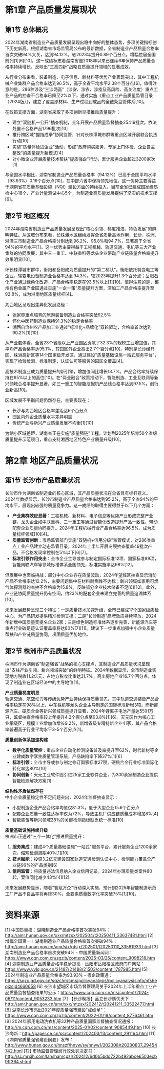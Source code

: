 # 第1章 产品质量发展现状
## 第1节 总体概况
2024年湖南省制造业产品质量发展呈现出稳中向好的整体态势，多项关键指标创下历史新高。根据湖南省市场监管局公布的最新数据，全省制造业产品质量合格率首次突破94%大关，达到94.12%，较2023年提升0.89个百分点，增幅位居全国前列[1][6][10]。这一成绩标志着湖南省自2018年以来已连续6年保持产品质量合格率持续增长，反映出"三高四新"战略在质量提升领域的显著成效。

从行业分布来看，装备制造、电子信息、新材料等优势产业表现突出，其中工程机械产业集群产品合格率达到96.5%，高于全省平均水平2.38个百分点[6]。值得注意的是，286种涉及"三涉两高"（涉安、涉农、涉疫及高风险、高关注度）重点工业产品的抽查不合格率已降至2%以下，通过实施《重点工业产品质量监管目录（2024版）》，建立了覆盖原材料、生产过程到成品的全链条监管体系[10]。

在政策支撑方面，湖南省采取了多项创新举措推动质量提升：
- 建立"双随机一公开"抽查机制，全年开展产品质量监督抽查25419批次，依法处置不合格产品1796批次[10]
- 推行跨区域"握指成拳"协同监管，针对长株潭城市群等重点区域开展联合执法行动[10]
- 实施"质量体检进企业"活动，形成"政府购买服务、专家上门体检、企业自主整改"的质量提升新模式[4]
- 对小微企业开展质量技术帮扶"提质强企"行动，累计服务企业超过3200家次[1]

与全国水平相比，湖南省制造业产品质量合格率（94.12%）已高于全国平均水平（93.93%）0.19个百分点[10]，在中部六省中保持领先地位。这一优势主要得益于湖南省在质量基础设施（NQI）建设方面的持续投入，目前全省已建成国家级质检中心18个、产业计量测试中心5个，为制造业高质量发展提供了坚实的技术支撑[6]。


## 第2节 地区概况
2024年湖南省制造业产品质量发展呈现出"核心引领、梯度推进、特色发展"的鲜明特征。从区域分布来看，长株潭地区继续发挥全省质量高地作用，长沙、株洲、湘潭三市制造业产品合格率分别达到96.2%、95.8%和94.7%，显著高于全省94%的平均水平[1]。这一优势主要得益于工程机械、轨道交通、电机等三大产业集群的协同发展，其中三一重工、中联重科等龙头企业带动产业链质量合格率提升效果明显[10]。

环长株潭城市群中，衡阳和岳阳成为质量提升的"第二梯队"。衡阳依托特变电工等企业，输变电设备制造业合格率达到94.3%，较2023年提升1.3个百分点；岳阳石化产业通过绿色化改造，产品合格率稳定在93.5%以上[1][10]。值得注意的是，郴州有色金属产业园通过实施"一企一策"质量提升方案，深加工产品合格率提升至92.8%，成为湘南地区质量标杆[4]。

湘西地区呈现出差异化发展路径：
- 张家界重点培育的旅游装备制造业合格率突破92.5%
- 怀化中医药制造业保持91.3%的稳定合格率
- 湘西自治州农产品加工业通过"标准化+品牌化"双轮驱动，合格率首次达到90.2%[1][10]

从产业载体看，全省23个省级以上产业园区贡献了32.3%的规模工业增加值，其平均产品合格率达95.1%，较园区外企业高出2.7个百分点[10]。特别是长沙经开区、株洲高新区等14个国家级开发区，通过建设"质量基础设施一站式服务平台"，实现了检验检测、标准制定、认证认可等服务的园区全覆盖[4]。

高技术制造业成为质量提升的新引擎，增加值同比增长13.7%，产品合格率持续保持在95%以上的高位[10]。在"两业融合"政策推动下，智能制造、工业互联网等新兴领域合格率提升显著，如三一重工的智能挖掘机产品线合格率达到97.5%，创行业新高[10]。

区域发展不平衡问题仍然存在，主要表现在：
- 长沙与湘西地区合格率差距达6个百分点
- 园区内外企业质量水平差异明显
- 传统产业与新兴产业质量发展不均衡[1][10]

为缩小区域差距，湖南省正在实施"质量强链"工程，计划到2025年培育50个省级质量提升示范项目，重点支持湘西地区特色产业质量升级[10]。


# 第2章 地区产品质量状况
## 第1节 长沙市产品质量状况
长沙市作为湖南省制造业的核心区域，其产品质量状况在全省具有标杆意义。2024年数据显示，长沙市制造业产品质量合格率达到95.2%，高于全省94%的平均水平，展现出较强的质量竞争力。这一成绩的取得主要得益于以下几个方面：

- **产业集群效应显著**：工程机械、新材料、电子信息等优势产业形成完整产业链，龙头企业如中联重科、三一重工等通过智能化改造提升产品一致性，带动配套企业质量协同提升。2024年工程机械行业产品合格率达96.5%，成为质量标杆领域[10][4]。
- **质量监管创新**：市场监管部门实施"双随机+信用分级"监管模式，对286类重点工业产品建立动态监管目录，2024年上半年开展专项抽查覆盖49批次产品，不合格发现率控制在5%以下[6][7]。
- **标准引领作用突出**：全市企业主导或参与制定国际标准12项、国家标准89项，智能网联汽车等领域标准体系全国领先，标准实施率达98%[12]。

但发展中也面临挑战：部分中小企业存在质量波动，2024年望城区抽查显示消防产品不合格率达12.2%，主要问题集中在材料耐燃性不达标；新兴领域如家用可燃气体探测器的省抽不合格率为15.8%，反映部分企业技术储备不足[6][10]。此外，产业链协同质量提升仍有空间，约23%的配套企业未建立完善的质量追溯体系[10]。

未来发展趋势呈现三个特征：一是质量技术加速升级，全市已建成17个国家级质检中心，为产品研发提供精准检测支撑；二是"长沙制造"品牌效应持续释放，2024年新增中国质量奖提名企业2家；三是绿色制造标准体系逐步完善，新能源汽车等重点行业碳足迹认证覆盖率将达80%[7][11]。建议下一步重点加强中小企业质量帮扶和产业链质量协同，巩固质量优势地位。


## 第2节 株洲市产品质量状况
株洲市作为湖南省"制造强省"战略的核心支撑点，其制造业产品质量状况呈现出"支柱产业引领、新兴领域突破"的鲜明特征。2024年数据显示，全市制造业实现地方税收11.2亿元，占地方税收比重达31.7%，高出房地产业16.7个百分点，体现了制造业在区域经济中的主导地位[1]。

**产业质量梯度明显**  
轨道交通、航空动力等传统优势产业持续保持质量领先，其中轨道交通装备产品合格率稳定在98%以上，中车株机等龙头企业主导制定的国际标准新增3项。而新能源汽车、硬质合金等新兴领域质量提升显著，2024年锂离子电池产量达5501万只，监督抽查合格率较上年提升4.2个百分点至93.8%[1][6]。天元区作为核心工业承载区，规模工业增加值增长9.2%，新增省级专精特新企业41家，其产品合格率普遍高于行业平均水平3-5个百分点[1]。

**质量创新体系加速构建**  
- **数字化质量管控**：重点企业自动化检测设备普及率提升至62%，时代新材等企业建成数字孪生质量管理系统，产品缺陷率下降37%[1][6]  
- **标准引领**：全市主导或参与制定修订国家标准27项，硬质合金行业标准国际化转化率达80%[10]  
- **协同创新**：天元工业软件园引进25家工业软件企业，为300余家制造企业提供智能检测解决方案[1]

**结构性矛盾依然存在**  
中小企业质量稳定性不足问题突出，2024年监督抽查显示：
- 小型制造企业产品合格率均值仅81.3%，低于大型企业15.6个百分点  
- 配套企业质量一致性达标率仅为72%，导致主机厂供应链质量成本增加8%[4]  
- 智能装备等新兴领域28%的关键检测指标缺乏统一标准[10]

**质量基础设施持续升级**  
株洲市正通过"三个一体化"推进质量提升：
1. **服务集成**：建成4个质量基础设施"一站式"服务平台，累计服务企业1200余家次，缩短检测周期40%[1][10]  
2. **技术赋能**：投资3.2亿元建设国家轨道交通检测认证中心，检测能力覆盖全产业链96%的产品类别[6]  
3. **信用监管**：将质量违法信息纳入企业信用记录，2024年办理质量类案件80起，案值同比减少43%[4][12]

未来发展趋势显示，随着"智赋万企"行动深入实施，预计到2025年智能制造示范工厂产品不良品率将再降30%，全要素质量数字化率突破75%[1][10]。

# 资料来源
[1] 中国质量报：湖南制造业产品合格率首次突破94%：http://amr.hunan.gov.cn/xxx/mtzsx/202504/t20250411_33637481.html
[2] 增幅全国第一！湖南制造业产品质量合格率首次突破94%：http://amr.hunan.gov.cn/amr/sjx/qtsjx/202501/t20250110_33561933.html
[3] 湖南制造业产品合格率首次突破94% - 中国质量新闻网：https://www.cqn.com.cn/zgzlb/content/2025-03/25/content_9098218.htm
[4] 湖南制造业产品质量合格率稳步提高 - 岳阳市岳阳楼区政府门户网站：https://www.yylq.gov.cn/21487/21488/21503/content_1787985.html
[5] 2024年制造业产品质量合格率为93.93% - 粤企政策通：https://sqzc.gd.gov.cn/sqzc/m/cms/policyanalysis/policyanalysisinfo/nfsheqizcjd4660658
[6] 长沙市望城区市场监督管理局关于2024年上半年重点工业产品质量监督抽查结果的公示：https://www.cqn.com.cn/ms/content/2024-06/11/content_9053233.htm
[7] 【长沙晚报】品立长沙质优天下：http://amr.hunan.gov.cn/amr/xxx/mtzsx/202412/t20241211_33522477.html
[8] 湖南长沙市亮出2021年度质量强市建设"成绩单"：https://www.cqn.com.cn/zgzlb/content/2022-01/19/content_8776461.htm
[9] 2024年家用电动洗衣机等32种产品质量国家监督抽查情况通报：http://m.cqn.com.cn/ms/content/2025-01/02/content_9085449.htm
[10] 长沙向新：http://paper.ce.cn/pc/content/202403/13/content_291164.html
[11] 《湖南省质量强省建设纲要》发布：http://www.hunan.gov.cn/hnszf/hnyw/sy/hnyw1/202308/t20230807_29454742.html
[12] 市场监督管理局行政处罚决定书：http://sc.mrxjh.com/lanshan/cpzl/202412/6d0b5bdd722b492abce6503ecb9ff364.shtml
